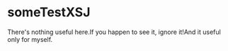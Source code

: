 # someTestXSJ
There's nothing useful here.If you happen to see it, ignore it!And it useful only for myself.
